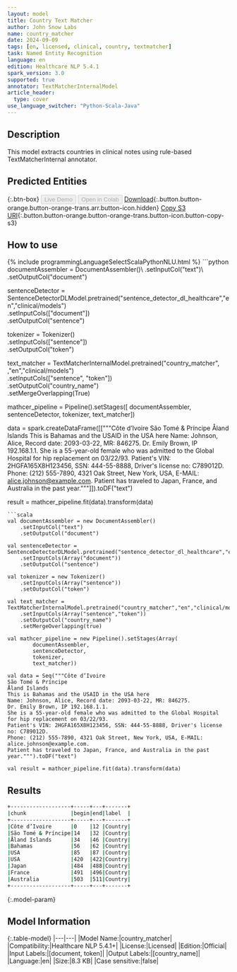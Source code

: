 ```yaml
---
layout: model
title: Country Text Matcher
author: John Snow Labs
name: country_matcher
date: 2024-09-09
tags: [en, licensed, clinical, country, textmatcher]
task: Named Entity Recognition
language: en
edition: Healthcare NLP 5.4.1
spark_version: 3.0
supported: true
annotator: TextMatcherInternalModel
article_header:
  type: cover
use_language_switcher: "Python-Scala-Java"
---
```


## Description

This model extracts countries in clinical notes using rule-based TextMatcherInternal annotator.

## Predicted Entities



{:.btn-box}
<button class="button button-orange" disabled>Live Demo</button>
<button class="button button-orange" disabled>Open in Colab</button>
[Download](https://s3.amazonaws.com/auxdata.johnsnowlabs.com/clinical/models/country_matcher_en_5.4.1_3.0_1725872813625.zip){:.button.button-orange.button-orange-trans.arr.button-icon.hidden}
[Copy S3 URI](s3://auxdata.johnsnowlabs.com/clinical/models/country_matcher_en_5.4.1_3.0_1725872813625.zip){:.button.button-orange.button-orange-trans.button-icon.button-copy-s3}

## How to use



<div class="tabs-box" markdown="1">
{% include programmingLanguageSelectScalaPythonNLU.html %}
```python
documentAssembler = DocumentAssembler()\
    .setInputCol("text")\
    .setOutputCol("document")

sentenceDetector = SentenceDetectorDLModel.pretrained("sentence_detector_dl_healthcare","en","clinical/models")\
    .setInputCols(["document"])\
    .setOutputCol("sentence")

tokenizer = Tokenizer()\
    .setInputCols(["sentence"])\
    .setOutputCol("token")

text_matcher = TextMatcherInternalModel.pretrained("country_matcher", ,"en","clinical/models") \
    .setInputCols(["sentence", "token"])\
    .setOutputCol("country_name")\
    .setMergeOverlapping(True)

mathcer_pipeline = Pipeline().setStages([
    documentAssembler,
    sentenceDetector,
    tokenizer,
    text_matcher])

data = spark.createDataFrame([["""Côte d’Ivoire
São Tomé & Príncipe
Åland Islands
This is Bahamas and the USAID in the USA here
Name: Johnson, Alice, Record date: 2093-03-22, MR: 846275.
Dr. Emily Brown, IP 192.168.1.1.
She is a 55-year-old female who was admitted to the Global Hospital for hip replacement on 03/22/93.
Patient's VIN: 2HGFA165X8H123456, SSN: 444-55-8888, Driver's license no: C789012D.
Phone: (212) 555-7890, 4321 Oak Street, New York, USA, E-MAIL: alice.johnson@example.com.
Patient has traveled to Japan, France, and Australia in the past year."""]]).toDF("text")

result = mathcer_pipeline.fit(data).transform(data)
```
```scala
val documentAssembler = new DocumentAssembler()
	.setInputCol("text")
	.setOutputCol("document")

val sentenceDetector = SentenceDetectorDLModel.pretrained("sentence_detector_dl_healthcare","en","clinical/models")
	.setInputCols(Array("document"))
	.setOutputCol("sentence")

val tokenizer = new Tokenizer()
	.setInputCols(Array("sentence"))
	.setOutputCol("token")

val text_matcher = TextMatcherInternalModel.pretrained("country_matcher","en","clinical/models")
	.setInputCols(Array("sentence","token"))
	.setOutputCol("country_name")
	.setMergeOverlapping(true)

val mathcer_pipeline = new Pipeline().setStages(Array(
		documentAssembler,
		sentenceDetector,
		tokenizer,
		text_matcher))

val data = Seq("""Côte d’Ivoire
São Tomé & Príncipe
Åland Islands
This is Bahamas and the USAID in the USA here
Name: Johnson, Alice, Record date: 2093-03-22, MR: 846275.
Dr. Emily Brown, IP 192.168.1.1.
She is a 55-year-old female who was admitted to the Global Hospital for hip replacement on 03/22/93.
Patient's VIN: 2HGFA165X8H123456, SSN: 444-55-8888, Driver's license no: C789012D.
Phone: (212) 555-7890, 4321 Oak Street, New York, USA, E-MAIL: alice.johnson@example.com.
Patient has traveled to Japan, France, and Australia in the past year.""").toDF("text")

val result = mathcer_pipeline.fit(data).transform(data)
```
</div>

## Results

```bash
+-------------------+-----+---+-------+
|chunk              |begin|end|label  |
+-------------------+-----+---+-------+
|Côte d’Ivoire      |0    |12 |Country|
|São Tomé & Príncipe|14   |32 |Country|
|Åland Islands      |34   |46 |Country|
|Bahamas            |56   |62 |Country|
|USA                |85   |87 |Country|
|USA                |420  |422|Country|
|Japan              |484  |488|Country|
|France             |491  |496|Country|
|Australia          |503  |511|Country|
+-------------------+-----+---+-------+
```

{:.model-param}
## Model Information

{:.table-model}
|---|---|
|Model Name:|country_matcher|
|Compatibility:|Healthcare NLP 5.4.1+|
|License:|Licensed|
|Edition:|Official|
|Input Labels:|[document, token]|
|Output Labels:|[country_name]|
|Language:|en|
|Size:|8.3 KB|
|Case sensitive:|false|